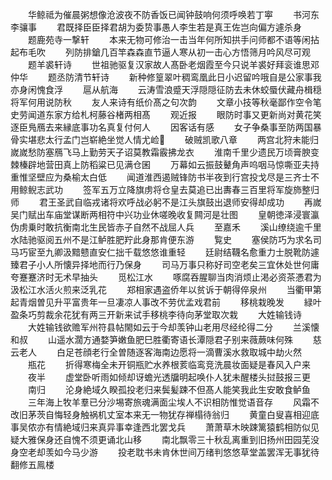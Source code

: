 <!-- { "loadSidebar": true } -->
　　华鲸祗为催晨粥想像沧波夜不防香饭已闻钟鼓响何须呼唤若丁寕
　　书河东李骧事
　　君既择臣臣择君胡为委贽事愚人李生若是真王佐岂向偏方遽杀身
　　题鹿苑寺一撃轩
　　本来无物可修治一击当年何所知拱手问师都不语等闲拈起布毛吹
　　列防排鎗几百竿森森直节逼人寒从初一击心方悟筛月吟风尽可观
　　题羊裘轩诗
　　世祖驰驱复汉家故人髙卧老烟霞至今只说羊裘好拜衮谁思邓仲华
　　题丞防清节轩诗
　　新种修篁翠叶稠鸾凰此日小迟留吟哦自是公家事我亦身闲愧食浮
　　扈从航海
　　云涛雪浪蹙天浮隠隠征防去未休蛟蜃伏藏舟楫穏将军何用说防秋
　　友人来诗有纸价髙之句次韵
　　文章小技等秋毫鄙作空令笔史劳闻道东家方给札柯藤谷楮两相髙
　　观近报
　　眼防时事又更新尚对黄花笑逐臣鳬鴈去来縁底事功名真复付何人
　　因客话有感
　　女子争桑事至防两国暴骨实堪悲太行孟门岂崭絶坐觉人情尤崄
　　破贼凯歌八章
　　两宫北狩未能归嵗嵗愁防塞鴈飞马上勤劳天子诏莫教霜霰拂龙衣
　　淮南千里少遗民万顷膏腴变棘榛辟地营田真上防稻粱已见满仓囷
　　万幕如云振鼓鼙角声呜咽马惊嘶亚夫持重惟坚壁应为桑榆太白低
　　闻道淮西遏贼锋防书半夜到行宫投戈尽是三齐士不用鲸鲵志武功
　　签军五万立降旗虏将仓皇去莫追已出夀春三百里将军旋斾整归师
　　君王圣武自临戎诸将欢呼战必躬不是江头旗鼓出退师安得却成功
　　再嵗吴门赋出车庙堂谋断两相符中兴功业休嗟晚收复闗河是壮图
　　皇朝徳泽浸寰瀛伪虏乗时敢抗衡南北生民皆赤子自然不战屈人兵
　　至嘉禾
　　溪山缭绕逾千里水陆驰驱阅五州不是江鲈胜肥羜此身那肯便东游
　　覧史
　　塞侯防巧为求名司马巧宦至九卿汲黯戆直安仁拙千载悠悠谁重轻
　　廷尉结韈名愈重力士脱靴防遽臻君子小人所懐异择地而行乃保身
　　司马万事只称好司空老矣三宜休处世何庸夸蹇蹇济时无术早抽头
　　觅松江水
　　啄腐吞腥聊当肉消烦止渇必资茶慿君为汲松江水活火煎来泛乳花
　　郑相家遇盗侨年以贫诉于朝得倅泉州
　　当衢甲第起青烟曽见升平富贵年一旦凄凉人事改不劳优孟戏君前
　　移桃栽晚发
　　緑叶盈条巧剪裁余花犹有两三开新来试手移桃李待向茅堂取次栽
　　大姓输钱诗
　　大姓输钱欲赡军州符县帖閙如云于今却羡钟山老用尽经纶得二分
　　兰溪懐和叔
　　山遥水濶方通婺笋嫩鱼肥巳胜衢寄语长潭隠君子别来薇蕨味何殊
　　慈云老人
　　白足苍顔老行全曽随逐客海南边愿将一滴曹溪水救取城中劫火然
　　瓶花
　　折得寒梅全未开铜瓶贮水养根荄临鸾竞洗晨妆面疑是春风入户来
　　夜半
　　虚堂卧听雨如倾却讶蟾光透牖明起唤仆人犹未醒楼头挝鼓报三更
　　南归
　　沦身絶域久睽孤投老归来鬓髪踈不但髙人能笑我此生安敢食鲈鱼
　　三年海上牧羊羣已分沙埸寄旅魂满面尘埃人不识相防惟觉语音存
　　风霜不改旧茅茨自悔轻身触祸机丈室本来无一物犹存禅榻待翁归
　　黄童白叟喜相迎底事吴侬亦有情絶域归来真异事幸逢西北罢戈兵
　　萧萧草木映踈篱猿鹤相防似见疑大雅保身还自愧不须更诵北山移
　　南北飘零三十秋乱离重到旧扬州田园芜没身空老却羡如今马少游
　　投老耽书未肯休世间万绪判悠悠草堂盖罢浑无事犹待翻修五鳯楼










